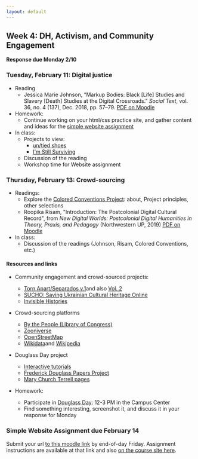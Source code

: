```yaml
---
layout: default
---
```


## Week 4: DH, Activism, and Community Engagement


**Response due Monday 2/10**

### Tuesday, February 11: Digital justice

- Reading
    - Jessica Marie Johnson, “Markup Bodies: Black [Life] Studies and Slavery [Death] Studies at the Digital Crossroads.” *Social Text*, vol. 36, no. 4 (137), Dec. 2018, pp. 57–79. [PDF on Moodle](https://moodle.brynmawr.edu/mod/resource/view.php?id=361735)
- Homework:
    - Continue working on your html/css practice site, and gather content and ideas for the [simple website assignment](../assignments/website)
- In class:
    - Projects to view:
      - [un/tied shoes](https://www.untied.shoes/)
      - [I'm Still Surviving](https://www.stillsurviving.net/)
    - Discussion of the reading
    - Workshop time for Website assignment

### Thursday, February 13: Crowd-sourcing

- Readings:
    - Explore the [Colored Conventions Project](https://coloredconventions.org/): about, Project principles, other selections
    - Roopika Risam, "Introduction: The Postcolonial Digital Cultural Record", from *New Digital Worlds: Postcolonial Digital Humanities in Theory, Praxis, and Pedagogy* (Northwestern UP, 2019) [PDF on Moodle](https://moodle.brynmawr.edu/mod/resource/view.php?id=361734)
- In class:
    - Discussion of the readings (Johnson, Risam, Colored Conventions, etc.)

#### Resources and links

- Community engagement and crowd-sourced projects: 
	- [Torn Apart/Separados v.1](https://xpmethod.columbia.edu/torn-apart/volume/1/)and also [Vol. 2](https://xpmethod.columbia.edu/torn-apart/volume/2/)
	- [SUCHO: Saving Ukrainian Cultural Heritage Online](https://www.sucho.org/)
	- [Invisible Histories](https://invisiblehistory.org/)
- Crowd-sourcing platforms
	- [By the People (Library of Congress)](https://crowd.loc.gov/)
	- [Zooniverse](https://www.zooniverse.org/projects)
	- [OpenStreetMap](https://www.openstreetmap.org/about)
	- [Wikidata](https://www.wikidata.org/wiki/Wikidata:Main_Page)and [Wikipedia](https://www.wikipedia.org/)
- Douglass Day project
	- [Interactive tutorials](https://douglassday.org/transcribe-2025/#1-interactive-tutorials)
	- [Frederick Douglass Papers Project](https://frederickdouglasspapersproject.com/s/digitaledition/page/home)
	- [Mary Church Terrell pages](https://crowd.loc.gov/campaigns/mary-church-terrell-advocate-for-african-americans-and-women/?loclr=blogsig)

- Homework:
    - Participate in [Douglass Day](https://douglassday.org/): 12-3 PM in the Campus Center
    - Find something interesting, screenshot it, and discuss it in your response for Monday

### **Simple Website Assignment due February 14**

Submit your url [to this moodle link](https://moodle.brynmawr.edu/mod/assign/view.php?id=367779) by end-of-day Friday. Assignment instructions are available at that link and also [on the course site here](../assignments/website).

